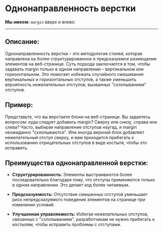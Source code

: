 # Однонаправленность верстки

**Мы имеем:**  `margin` вверх и влево:

---

## Описание:

Однонаправленность верстки – это методология стилей, которая направлена на более структурированное и предсказуемое размещение элементов на веб-странице. Суть подхода заключается в том, чтобы задавать margin только в одном направлении – вертикальном или горизонтальном. Это помогает избежать случайного смешивания вертикальных и горизонтальных отступов, а также уменьшить вероятность нежелательных отступов, вызванных "схлопыванием" отступов.

## Пример:

Представьте, что вы верстаете блоки на веб-странице. Вы задаетесь вопросом: куда следует добавить margin? Сверху или снизу, справа или слева? Часто, выбирая направление отступов наугад, и margin неожиданно "схлопываются". Или иногда верхний блок добавляет нежелательный отступ сверху, и вам приходится прибегать к использованию отрицательных отступов в виде костыля, чтобы это исправить.


## Преимущества однонаправленной верстки:

- **Структурированность:** Элементы выстраиваются более последовательно благодаря тому, что отступы применяются только в одном направлении. Это делает код более читаемым.
    
- **Предсказуемость:** Отсутствие смешанных отступов уменьшает риск непредсказуемого поведения элементов на странице при изменении условий.
    
- **Улучшенная управляемость:** Избегая нежелательных отступов, связанных с "схлопыванием", разработчикам не нужно прибегать к костылям, чтобы исправить проблемы с отступами.